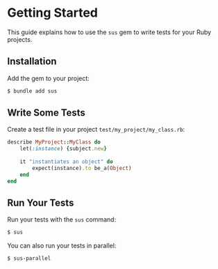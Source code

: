 # Getting Started

This guide explains how to use the `sus` gem to write tests for your Ruby projects.

## Installation

Add the gem to your project:

~~~ bash
$ bundle add sus
~~~

## Write Some Tests

Create a test file in your project `test/my_project/my_class.rb`:

~~~ ruby
describe MyProject::MyClass do
	let(:instance) {subject.new}
	
	it "instantiates an object" do
		expect(instance).to be_a(Object)
	end
end
~~~

## Run Your Tests

Run your tests with the `sus` command:

~~~ bash
$ sus
~~~

You can also run your tests in parallel:

~~~ bash
$ sus-parallel
~~~
